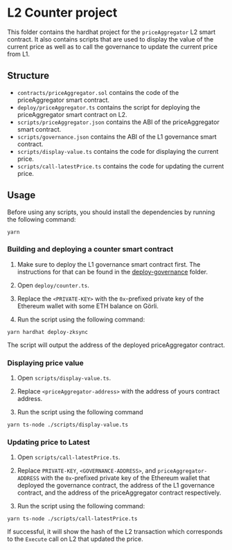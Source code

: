 # L2 Counter project

This folder contains the hardhat project for the `priceAggregator` L2 smart contract. It also contains scripts that are used to display the value of the current price as well as to call the governance to update the current price from L1.

## Structure

- `contracts/priceAggregator.sol` contains the code of the priceAggregator smart contract.
- `deploy/priceAggregator.ts` contains the script for deploying the priceAggregator smart contract on L2.
- `scripts/priceAggregator.json` contains the ABI of the priceAggregator smart contract.
- `scripts/governance.json` contains the ABI of the L1 governance smart contract.
- `scripts/display-value.ts` contains the code for displaying the current price.
- `scripts/call-latestPrice.ts` contains the code for updating the current price. 

## Usage

Before using any scripts, you should install the dependencies by running the following command:

```
yarn
```

### Building and deploying a counter smart contract

1. Make sure to deploy the L1 governance smart contract first. The instructions for that can be found in the [deploy-governance](../deploy-governance) folder.

2. Open `deploy/counter.ts`. 

3. Replace the `<PRIVATE-KEY>` with the `0x`-prefixed private key of the Ethereum wallet with some ETH balance on Görli.

4. Run the script using the following command:

```
yarn hardhat deploy-zksync
```

The script will output the address of the deployed priceAggregator contract.

### Displaying price value

1. Open `scripts/display-value.ts`. 

2. Replace `<priceAggregator-address>` with the address of yours contract address.

3. Run the script using the following command

```
yarn ts-node ./scripts/display-value.ts
```

### Updating price to Latest

1. Open `scripts/call-latestPrice.ts`.

2. Replace `PRIVATE-KEY`, `<GOVERNANCE-ADDRESS>`, and `priceAggregator-ADDRESS` with the `0x`-prefixed private key of the Ethereum wallet that deployed the governance contract, the address of the L1 governance contract, and the address of the priceAggregator contract respectively.

3. Run the script using the following command:

```
yarn ts-node ./scripts/call-latestPrice.ts
```

If successful, it will show the hash of the L2 transaction which corresponds to the `Execute` call on L2 that updated the price.
